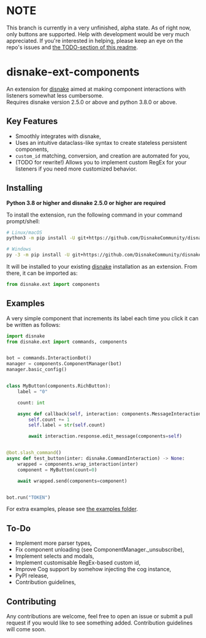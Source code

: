 NOTE
====

This branch is currently in a very unfinished, alpha state. As of right now, only buttons are supported. Help with development would be very much appreciated. If you're interested in helping, please keep an eye on the repo's issues and [the TODO-section of this readme](https://github.com/DisnakeCommunity/disnake-ext-components/tree/rewrite#to-do).

disnake-ext-components
======================

An extension for [disnake](https://github.com/DisnakeDev/disnake) aimed at making component interactions with listeners somewhat less cumbersome.  
Requires disnake version 2.5.0 or above and python 3.8.0 or above.

Key Features
------------
- Smoothly integrates with disnake,
- Uses an intuitive dataclass-like syntax to create stateless persistent components,
- `custom_id` matching, conversion, and creation are automated for you,
- (TODO for rewrite!) Allows you to implement custom RegEx for your listeners if you need more customized behavior.

Installing
----------

**Python 3.8 or higher and disnake 2.5.0 or higher are required**

To install the extension, run the following command in your command prompt/shell:

``` sh
# Linux/macOS
python3 -m pip install -U git+https://github.com/DisnakeCommunity/disnake-ext-components.git@rewrite

# Windows
py -3 -m pip install -U git+https://github.com/DisnakeCommunity/disnake-ext-components@rewrite
```
It will be installed to your existing [disnake](https://github.com/DisnakeDev/disnake) installation as an extension. From there, it can be imported as:

```py
from disnake.ext import components
```

Examples
--------
A very simple component that increments its label each time you click it can be written as follows:

```py
import disnake
from disnake.ext import commands, components


bot = commands.InteractionBot()
manager = components.ComponentManager(bot)
manager.basic_config()


class MyButton(components.RichButton):
    label = "0"

    count: int

    async def callback(self, interaction: components.MessageInteraction) -> None:
        self.count += 1
        self.label = str(self.count)

        await interaction.response.edit_message(components=self)


@bot.slash_command()
async def test_button(inter: disnake.CommandInteraction) -> None:
    wrapped = components.wrap_interaction(inter)
    component = MyButton(count=0)

    await wrapped.send(components=component)


bot.run("TOKEN")
```

For extra examples, please see [the examples folder](https://github.com/DisnakeCommunity/disnake-ext-components/tree/rewrite/examples).

To-Do
-----
- Implement more parser types,
- Fix component unloading (see ComponentManager._unsubscribe),
- Implement selects and modals,
- Implement customisable RegEx-based custom id,
- Improve Cog support by somehow injecting the cog instance,
- PyPI release,
- Contribution guidelines,

Contributing
------------
Any contributions are welcome, feel free to open an issue or submit a pull request if you would like to see something added. Contribution guidelines will come soon.
